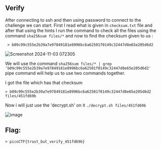 ## Verify

After connecting to ssh and then using password to connect to the challenge we can start.
First I read what is given in `checksum.txt` file and after that using the hints I run the command to check all the files using the command `sha256sum files/*` and now to find the checksum given to us :

` > b09c99c555e2b39a7e97849181e8996bc6a62501f0149c32447d8e65e205d6d2`

![Screenshot 2024-11-03 072305](https://github.com/user-attachments/assets/5d4cc748-dae8-4011-af6f-00ae17f14f42)

We will use the command `sha256sum files/* | grep 'b09c99c555e2b39a7e97849181e8996bc6a62501f0149c32447d8e65e205d6d2'` pipe command will help us to use two commands together.

I got the file which has that checksum 

`> b09c99c555e2b39a7e97849181e8996bc6a62501f0149c32447d8e65e205d6d2  files/451fd69b`

Now i will just use the 'decrypt.sh' on it `./decrypt.sh files/451fd69b`

![image](https://github.com/user-attachments/assets/beff2a4e-8af2-4a96-9bd5-3f49a2cf65ea)

## Flag:
`> picoCTF{trust_but_verify_451fd69b}`
